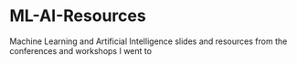 # ML-AI-Resources
Machine Learning and Artificial Intelligence slides and resources from the conferences and workshops I went to
